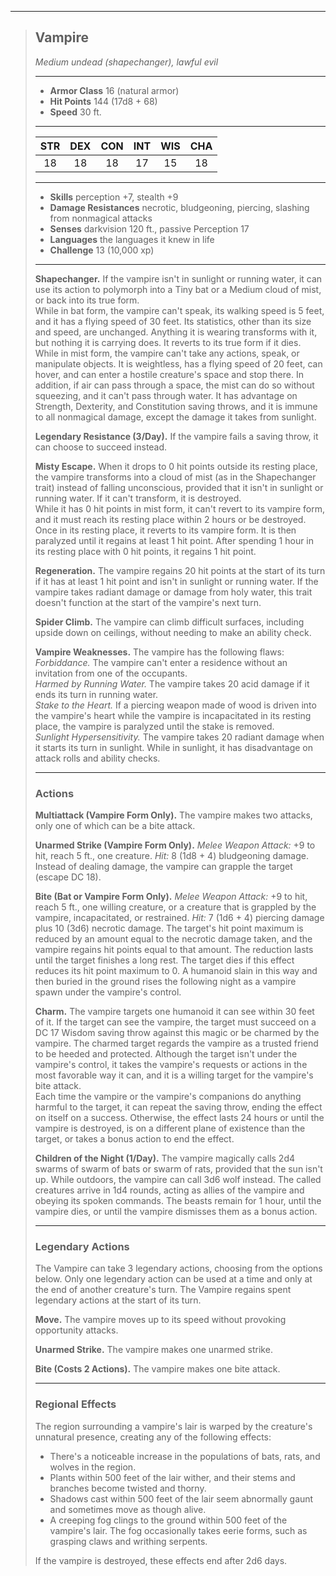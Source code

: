 ***
> ## Vampire
> *Medium undead (shapechanger), lawful evil*
> 
> ***
> 
> - **Armor Class** 16 (natural armor)
> - **Hit Points** 144 (17d8 + 68)
> - **Speed** 30 ft.
> 
> ***
> 
> |STR|DEX|CON|INT|WIS|CHA|
> |:---:|:---:|:---:|:---:|:---:|:---:|
> |18|18|18|17|15|18|
> 
> ***
> 
> - **Skills** perception +7, stealth +9
> - **Damage Resistances** necrotic, bludgeoning, piercing, slashing from nonmagical attacks
> - **Senses** darkvision 120 ft., passive Perception 17
> - **Languages** the languages it knew in life
> - **Challenge** 13 (10,000 xp)
> 
> ***
> 
> **Shapechanger.** If the vampire isn't in sunlight or running water, it can use its action to polymorph into a Tiny bat or a Medium cloud of mist, or back into its true form.  
> While in bat form, the vampire can't speak, its walking speed is 5 feet, and it has a flying speed of 30 feet. Its statistics, other than its size and speed, are unchanged. Anything it is wearing transforms with it, but nothing it is carrying does. It reverts to its true form if it dies.  
> While in mist form, the vampire can't take any actions, speak, or manipulate objects. It is weightless, has a flying speed of 20 feet, can hover, and can enter a hostile creature's space and stop there. In addition, if air can pass through a space, the mist can do so without squeezing, and it can't pass through water. It has advantage on Strength, Dexterity, and Constitution saving throws, and it is immune to all nonmagical damage, except the damage it takes from sunlight.
> 
> **Legendary Resistance (3/Day).** If the vampire fails a saving throw, it can choose to succeed instead.
> 
> **Misty Escape.** When it drops to 0 hit points outside its resting place, the vampire transforms into a cloud of mist (as in the Shapechanger trait) instead of falling unconscious, provided that it isn't in sunlight or running water. If it can't transform, it is destroyed.  
> While it has 0 hit points in mist form, it can't revert to its vampire form, and it must reach its resting place within 2 hours or be destroyed. Once in its resting place, it reverts to its vampire form. It is then paralyzed until it regains at least 1 hit point. After spending 1 hour in its resting place with 0 hit points, it regains 1 hit point.
> 
> **Regeneration.** The vampire regains 20 hit points at the start of its turn if it has at least 1 hit point and isn't in sunlight or running water. If the vampire takes radiant damage or damage from holy water, this trait doesn't function at the start of the vampire's next turn.
> 
> **Spider Climb.** The vampire can climb difficult surfaces, including upside down on ceilings, without needing to make an ability check.
> 
> **Vampire Weaknesses.** The vampire has the following flaws:  
> *Forbiddance.* The vampire can't enter a residence without an invitation from one of the occupants.  
> *Harmed by Running Water.* The vampire takes 20 acid damage if it ends its turn in running water.  
> *Stake to the Heart.* If a piercing weapon made of wood is driven into the vampire's heart while the vampire is incapacitated in its resting place, the vampire is paralyzed until the stake is removed.  
> *Sunlight Hypersensitivity.* The vampire takes 20 radiant damage when it starts its turn in sunlight. While in sunlight, it has disadvantage on attack rolls and ability checks.
> 
> ***
> 
> ### Actions
> **Multiattack (Vampire Form Only).** The vampire makes two attacks, only one of which can be a bite attack.
> 
> **Unarmed Strike (Vampire Form Only).** *Melee Weapon Attack:* +9 to hit, reach 5 ft., one creature. *Hit:* 8 (1d8 + 4) bludgeoning damage. Instead of dealing damage, the vampire can grapple the target (escape DC 18).
> 
> **Bite (Bat or Vampire Form Only).** *Melee Weapon Attack:* +9 to hit, reach 5 ft., one willing creature, or a creature that is grappled by the vampire, incapacitated, or restrained. *Hit:* 7 (1d6 + 4) piercing damage plus 10 (3d6) necrotic damage. The target's hit point maximum is reduced by an amount equal to the necrotic damage taken, and the vampire regains hit points equal to that amount. The reduction lasts until the target finishes a long rest. The target dies if this effect reduces its hit point maximum to 0. A humanoid slain in this way and then buried in the ground rises the following night as a vampire spawn under the vampire's control.
> 
> **Charm.** The vampire targets one humanoid it can see within 30 feet of it. If the target can see the vampire, the target must succeed on a DC 17 Wisdom saving throw against this magic or be charmed by the vampire. The charmed target regards the vampire as a trusted friend to be heeded and protected. Although the target isn't under the vampire's control, it takes the vampire's requests or actions in the most favorable way it can, and it is a willing target for the vampire's bite attack.  
> Each time the vampire or the vampire's companions do anything harmful to the target, it can repeat the saving throw, ending the effect on itself on a success. Otherwise, the effect lasts 24 hours or until the vampire is destroyed, is on a different plane of existence than the target, or takes a bonus action to end the effect.
> 
> **Children of the Night (1/Day).** The vampire magically calls 2d4 swarms of swarm of bats or swarm of rats, provided that the sun isn't up. While outdoors, the vampire can call 3d6 wolf instead. The called creatures arrive in 1d4 rounds, acting as allies of the vampire and obeying its spoken commands. The beasts remain for 1 hour, until the vampire dies, or until the vampire dismisses them as a bonus action.
> 
> ***
> 
> ### Legendary Actions
> The Vampire can take 3 legendary actions, choosing from the options below. Only one legendary action can be used at a time and only at the end of another creature's turn. The Vampire regains spent legendary actions at the start of its turn.
> 
> **Move.** The vampire moves up to its speed without provoking opportunity attacks.
> 
> **Unarmed Strike.** The vampire makes one unarmed strike.
> 
> **Bite (Costs 2 Actions).** The vampire makes one bite attack.
> 
> ***
> 
> ### Regional Effects
> The region surrounding a vampire's lair is warped by the creature's unnatural presence, creating any of the following effects:
> - There's a noticeable increase in the populations of bats, rats, and wolves in the region.  
> - Plants within 500 feet of the lair wither, and their stems and branches become twisted and thorny.  
> - Shadows cast within 500 feet of the lair seem abnormally gaunt and sometimes move as though alive.  
> - A creeping fog clings to the ground within 500 feet of the vampire's lair. The fog occasionally takes eerie forms, such as grasping claws and writhing serpents.
> 
> If the vampire is destroyed, these effects end after 2d6 days.